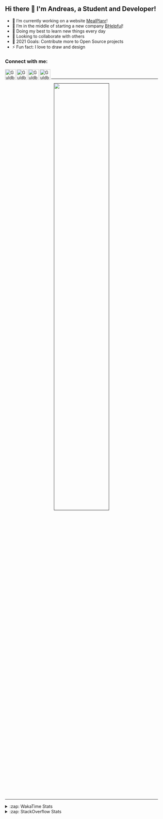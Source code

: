 ## Hi there 👋 I'm Andreas, a Student and Developer!

- 🔭 I’m currently working on a website [MealPlanr][MP]!
- 📑 I’m in the middle of starting a new company [BHelpful][BHelpful]!
- 🌱 Doing my best to learn new things every day
- 👯 Looking to collaborate with others
- 🥅 2021 Goals: Contribute more to Open Source projects
- ⚡ Fun fact: I love to draw and design

### Connect with me:

[<img align="left" alt="Guldberg | YouTube" width="35px" src="https://cdn1.iconfinder.com/data/icons/logotypes/32/youtube-512.png" />][youtube]
[<img align="left" alt="Guldberg | Twitter" width="35px" src="https://cdn1.iconfinder.com/data/icons/logotypes/32/square-twitter-512.png" />][twitter]
[<img align="left" alt="Guldberg | LinkedIn" width="35px" src="https://cdn1.iconfinder.com/data/icons/logotypes/32/square-linkedin-512.png" />][linkedin]
[<img align="left" alt="Guldberg | Instagram" width="35px" src="https://cdn2.iconfinder.com/data/icons/social-icons-33/128/Instagram-512.png" />][instagram]

<br />

---

<p align="center">
  <a href="">
    <img width="60% align="center" src="https://github-readme-stats.vercel.app/api?username=Andreasgdp&show_icons=true&count_private=true" />
  </a>
</p>

---

<details>
  <summary>:zap: WakaTime Stats</summary>

<br />

<!--START_SECTION:waka-->
![Profile Views](http://img.shields.io/badge/Profile%20Views-0-blue)

**I'm an Early 🐤** 

```text
🌞 Morning    233 commits    █████░░░░░░░░░░░░░░░░░░░░   21.94% 
🌆 Daytime    520 commits    ████████████░░░░░░░░░░░░░   48.96% 
🌃 Evening    291 commits    ██████░░░░░░░░░░░░░░░░░░░   27.4% 
🌙 Night      18 commits     ░░░░░░░░░░░░░░░░░░░░░░░░░   1.69%

```
📅 **I'm Most Productive on Sunday** 

```text
Monday       204 commits    ████░░░░░░░░░░░░░░░░░░░░░   19.21% 
Tuesday      114 commits    ██░░░░░░░░░░░░░░░░░░░░░░░   10.73% 
Wednesday    125 commits    ███░░░░░░░░░░░░░░░░░░░░░░   11.77% 
Thursday     111 commits    ██░░░░░░░░░░░░░░░░░░░░░░░   10.45% 
Friday       85 commits     ██░░░░░░░░░░░░░░░░░░░░░░░   8.0% 
Saturday     207 commits    ████░░░░░░░░░░░░░░░░░░░░░   19.49% 
Sunday       216 commits    █████░░░░░░░░░░░░░░░░░░░░   20.34%

```


📊 **This Week I Spent My Time On** 

```text
⌚︎ Time Zone: Europe/Copenhagen

💬 Programming Languages: 
TypeScript               4 hrs 18 mins       █████████████████░░░░░░░░   67.63% 
SCSS                     41 mins             ██░░░░░░░░░░░░░░░░░░░░░░░   10.96% 
HTML                     36 mins             ██░░░░░░░░░░░░░░░░░░░░░░░   9.68% 
C++                      31 mins             ██░░░░░░░░░░░░░░░░░░░░░░░   8.21% 
YAML                     7 mins              ░░░░░░░░░░░░░░░░░░░░░░░░░   1.96%

🔥 Editors: 
VS Code                  6 hrs 21 mins       █████████████████████████   100.0%

🐱‍💻 Projects: 
web-sources              3 hrs 56 mins       ███████████████░░░░░░░░░░   61.89% 
Mealplanr-api            1 hr 27 mins        █████░░░░░░░░░░░░░░░░░░░░   22.98% 
robo-throw               23 mins             █░░░░░░░░░░░░░░░░░░░░░░░░   6.15% 
Mealplanr                19 mins             █░░░░░░░░░░░░░░░░░░░░░░░░   5.13% 
Machine-vision           11 mins             ░░░░░░░░░░░░░░░░░░░░░░░░░   3.04%

💻 Operating System: 
Mac                      3 hrs 59 mins       ███████████████░░░░░░░░░░   62.7% 
Windows                  2 hrs 17 mins       █████████░░░░░░░░░░░░░░░░   36.04% 
Linux                    4 mins              ░░░░░░░░░░░░░░░░░░░░░░░░░   1.25%

```

**I Mostly Code in Python** 

```text
Python                   11 repos            █████████░░░░░░░░░░░░░░░░   39.29% 
C++                      4 repos             ███░░░░░░░░░░░░░░░░░░░░░░   14.29% 
TypeScript               2 repos             █░░░░░░░░░░░░░░░░░░░░░░░░   7.14% 
HTML                     2 repos             █░░░░░░░░░░░░░░░░░░░░░░░░   7.14% 
Batchfile                2 repos             █░░░░░░░░░░░░░░░░░░░░░░░░   7.14%

```



 Last Updated on 27/09/2021
<!--END_SECTION:waka-->


</details>

<details>
  <summary>:zap: StackOverflow Stats</summary>
  
  <br />
  
  [![Andreas G.D Petersen StackOverflow](https://github-readme-stackoverflow.vercel.app/?userID=11050308)](https://stackoverflow.com/users/11050308/andreas-g-d-petersen)


</details>

<br />


[twitter]: https://twitter.com/Guldberg20
[youtube]: https://www.youtube.com/channel/UCORVtLIFnURPEo_Fo-MGv8A
[instagram]: https://www.instagram.com/andreasgdp/
[linkedin]: https://www.linkedin.com/in/andreasgdp/
[MP]: https://mealplanr.bhelpful.net/
[BHelpful]: https://github.com/BHelpful
